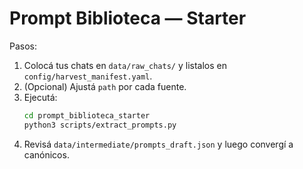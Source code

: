 # Prompt Biblioteca — Starter
Pasos:
1) Colocá tus chats en `data/raw_chats/` y listalos en `config/harvest_manifest.yaml`.
2) (Opcional) Ajustá `path` por cada fuente.
3) Ejecutá:
   ```bash
   cd prompt_biblioteca_starter
   python3 scripts/extract_prompts.py
   ```
4) Revisá `data/intermediate/prompts_draft.json` y luego convergí a canónicos.

<!-- EXPORT_SEAL v1
project: Automatismos VMC
prompt_id: README_STARTER
version: v1
file: README.md
lang: md
created_at: 2025-09-16T00:00:00Z
author: @matias.portugau
origin: Starter de Biblioteca
body_sha256: TBD
-->
